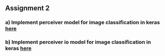 ## Assignment 2
### a) Implement perceiver model for image classification in keras [here](https://github.com/KumudaBG/CMPE-297-Special-Topics-Assignments/blob/main/Assignment2/perceiver_image_classification.ipynb)
### b) Implement perceiver io model for image classification in keras [here](https://github.com/KumudaBG/CMPE-297-Special-Topics-Assignments/blob/main/Assignment2/perciever_io_image_classification.ipynb)
